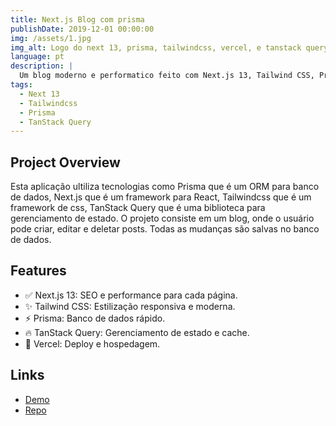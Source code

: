 ```yaml
---
title: Next.js Blog com prisma
publishDate: 2019-12-01 00:00:00
img: /assets/1.jpg
img_alt: Logo do next 13, prisma, tailwindcss, vercel, e tanstack query
language: pt
description: |
  Um blog moderno e performatico feito com Next.js 13, Tailwind CSS, Prisma, and TanStack Query.
tags:
  - Next 13
  - Tailwindcss
  - Prisma
  - TanStack Query
---
```


## Project Overview

Esta aplicação ultiliza tecnologias como Prisma que é um ORM para banco de dados, Next.js que é um framework para React, Tailwindcss que é um framework de css, TanStack Query que é uma biblioteca para gerenciamento de estado.
O projeto consiste em um blog, onde o usuário pode criar, editar e deletar posts. Todas as mudanças são salvas no banco de dados.

## Features

- ✅ Next.js 13: SEO e performance para cada página.
- ✨ Tailwind CSS: Estilização responsiva e moderna.
- ⚡ Prisma: Banco de dados rápido.
- 🔥 TanStack Query: Gerenciamento de estado e cache.
- 🚀 Vercel: Deploy e hospedagem.

## Links

- [Demo](https://blog-prisma-wine.vercel.app/)
- [Repo](https://github.com/juan-20/Blog-prisma)
